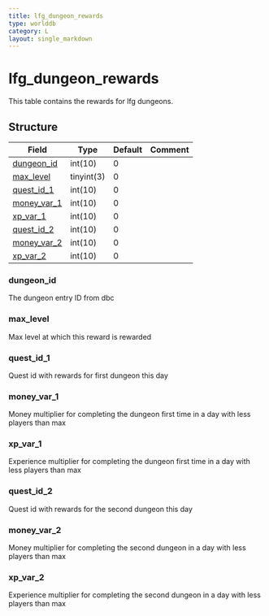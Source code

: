 ```yaml
---
title: lfg_dungeon_rewards
type: worlddb
category: L
layout: single_markdown
---
```


# lfg_dungeon_rewards
This table contains the rewards for lfg dungeons. 

## Structure

Field                                                                                     | Type       | Default | Comment
----------------------------------------------------------------------------------------- | ---------- | ------- | -------
[dungeon_id](#dungeon_id)                                                                 | int(10)    | 0       |        
[max_level](#max_level)                                                                   | tinyint(3) | 0       |        
[quest_id_1](#quest_id_1)                                                                 | int(10)    | 0       |        
[money_var_1](#money_var_1)                                                               | int(10)    | 0       |        
[xp_var_1](#xp_var_1)                                                                     | int(10)    | 0       |        
[quest_id_2](#quest_id_2)                                                                 | int(10)    | 0       |        
[money_var_2](#money_var_2)                                                               | int(10)    | 0       |        
[xp_var_2](#xp_var_2)                                                                     | int(10)    | 0       |        

### dungeon_id

The dungeon entry ID from dbc

### max_level

Max level at which this reward is rewarded

### quest_id_1

Quest id with rewards for first dungeon this day

### money_var_1

Money multiplier for completing the dungeon first time in a day with less players than max

### xp_var_1

Experience multiplier for completing the dungeon first time in a day with less players than max

### quest_id_2

Quest id with rewards for the second dungeon this day

### money_var_2

Money multiplier for completing the second dungeon in a day with less players than max

### xp_var_2

Experience multiplier for completing the second dungeon in a day with less players than max
